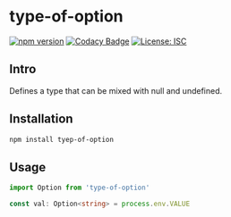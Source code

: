 # type-of-option
[![npm version](https://badge.fury.io/js/type-of-option.svg)](https://badge.fury.io/js/type-of-option)
[![Codacy Badge](https://api.codacy.com/project/badge/Grade/e1b9a97bab8a44509c93bb556f873039)](https://www.codacy.com/manual/smicle/type-of-option?utm_source=github.com&amp;utm_medium=referral&amp;utm_content=smicle/type-of-option&amp;utm_campaign=Badge_Grade)
[![License: ISC](https://img.shields.io/badge/License-ISC-blue.svg)](https://opensource.org/licenses/ISC)

## Intro
Defines a type that can be mixed with null and undefined.

## Installation
```sh
npm install tyep-of-option
```

## Usage
```ts
import Option from 'type-of-option'

const val: Option<string> = process.env.VALUE
```
